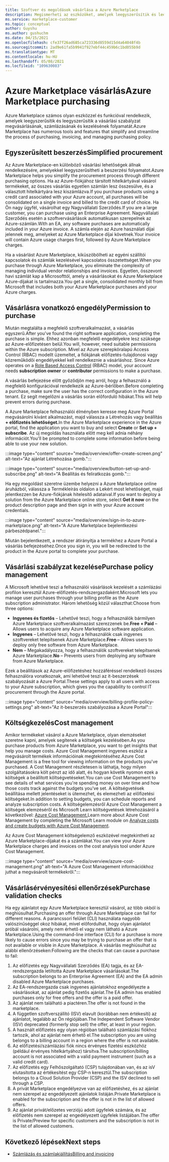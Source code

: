 ```yaml
---
title: Szoftver és megoldások vásárlása a Azure Marketplace
description: Megismerheti az eszközöket, amelyek leegyszerűsítik és leegyszerűsítik a szoftvervásárlásokat és -Azure Marketplace.
ms.service: marketplace-customer
ms.topic: conceptual
author: Guyshu
ms.author: gushuchm
ms.date: 04/15/2021
ms.openlocfilehash: cfe37f26ad685ca723336d8559d15d4a64048f4b
ms.sourcegitcommit: 2ad9e61fa5b9941f927ebf44c459b6c1bd055b9d
ms.translationtype: MT
ms.contentlocale: hu-HU
ms.lasthandoff: 05/08/2021
ms.locfileid: "109630083"
---
```

# <a name="azure-marketplace-purchasing"></a><span data-ttu-id="e86eb-103">Azure Marketplace vásárlás</span><span class="sxs-lookup"><span data-stu-id="e86eb-103">Azure Marketplace purchasing</span></span>

<span data-ttu-id="e86eb-104">Azure Marketplace számos olyan eszközzel és funkcióval rendelkezik, amelyek leegyszerűsítik és leegyszerűsítik a vásárlási szabályzat megvásárlásának, számlázásának és kezelésének folyamatát.</span><span class="sxs-lookup"><span data-stu-id="e86eb-104">Azure Marketplace has numerous tools and features that simplify and streamline the process of purchasing, invoicing, and managing purchasing policy.</span></span>

## <a name="simplified-procurement"></a><span data-ttu-id="e86eb-105">Egyszerűsített beszerzés</span><span class="sxs-lookup"><span data-stu-id="e86eb-105">Simplified procurement</span></span>

<span data-ttu-id="e86eb-106">Az Azure Marketplace-en különböző vásárlási lehetőségek állnak rendelkezésére, amelyekkel leegyszerűsítheti a beszerzési folyamatot.</span><span class="sxs-lookup"><span data-stu-id="e86eb-106">Azure Marketplace helps you simplify the procurement process through different purchasing options.</span></span> <span data-ttu-id="e86eb-107">Ha az Azure-fiókjához társított hitelkártyával vásárol termékeket, az összes vásárlás egyetlen számlán lesz összesülve, és a választott hitelkártyára lesz kiszámlázva.</span><span class="sxs-lookup"><span data-stu-id="e86eb-107">If you purchase products using a credit card associated with your Azure account, all purchases will be consolidated on a single invoice and billed to the credit card of choice.</span></span> <span data-ttu-id="e86eb-108">Ha Ön nagy ügyfél, vásárolhat egy Nagyvállalati Szerződés.</span><span class="sxs-lookup"><span data-stu-id="e86eb-108">If you are a large customer, you can purchase using an Enterprise Agreement.</span></span> <span data-ttu-id="e86eb-109">Nagyvállalati Szerződés esetén a szoftvervásárlások automatikusan szerepelnek az Azure-számlán.</span><span class="sxs-lookup"><span data-stu-id="e86eb-109">With an EA, any software purchases are automatically included in your Azure invoice.</span></span> <span data-ttu-id="e86eb-110">A számla elején az Azure használati díjai jelennek meg, amelyeket az Azure Marketplace díjai követnek.</span><span class="sxs-lookup"><span data-stu-id="e86eb-110">Your invoice will contain Azure usage charges first, followed by Azure Marketplace charges.</span></span>

<span data-ttu-id="e86eb-111">Ha a vásárlást Azure Marketplace, kiküszöbölheti az egyéni szállítói kapcsolatok és számlák kezelésével kapcsolatos összetettséget.</span><span class="sxs-lookup"><span data-stu-id="e86eb-111">When you purchase through Azure Marketplace, you eliminate the complexity of managing individual vendor relationships and invoices.</span></span> <span data-ttu-id="e86eb-112">Egyetlen, összevont havi számlát kap a Microsofttól, amely a vásárlásokat és Azure Marketplace Azure-díjakat is tartalmazza.</span><span class="sxs-lookup"><span data-stu-id="e86eb-112">You get a single, consolidated monthly bill from Microsoft that includes both your Azure Marketplace purchases and your Azure charges.</span></span>

## <a name="permission-to-purchase"></a><span data-ttu-id="e86eb-113">Vásárlásra vonatkozó engedély</span><span class="sxs-lookup"><span data-stu-id="e86eb-113">Permission to purchase</span></span>

<span data-ttu-id="e86eb-114">Miután megtalálta a megfelelő szoftveralkalmazást, a vásárlás egyszerű.</span><span class="sxs-lookup"><span data-stu-id="e86eb-114">After you've found the right software application, completing the purchase is simple.</span></span> <span data-ttu-id="e86eb-115">Ehhez azonban megfelelő engedélyekre lesz szüksége az Azure-előfizetésen belül.</span><span class="sxs-lookup"><span data-stu-id="e86eb-115">You will, however, need suitable permissions within the Azure subscription.</span></span> <span data-ttu-id="e86eb-116">Mivel az Azure szerepköralapú Access Control (RBAC) modellt üzemeltet,  a fiókjának előfizetés-tulajdonosi vagy közreműködői engedélyekkel kell rendelkeznie a vásárláshoz. [](/azure/role-based-access-control/overview) </span><span class="sxs-lookup"><span data-stu-id="e86eb-116">Since Azure operates on a [Role Based Access Control](/azure/role-based-access-control/overview) (RBAC) model, your account needs **subscription owner** or **contributor** permissions to make a purchase.</span></span>

<span data-ttu-id="e86eb-117">A vásárlás befejezése előtt győződjön meg arról, hogy a felhasználó a megfelelő konfigurációval rendelkezik az Azure-bérlőben.</span><span class="sxs-lookup"><span data-stu-id="e86eb-117">Before completing a purchase, make sure the user has the correct configuration in the Azure tenant.</span></span> <span data-ttu-id="e86eb-118">Ez segít megelőzni a vásárlás során előforduló hibákat.</span><span class="sxs-lookup"><span data-stu-id="e86eb-118">This will help prevent errors during purchase.</span></span>

<span data-ttu-id="e86eb-119">A Azure Marketplace felhasználói élményben keresse meg Azure Portal megvásárolni kívánt alkalmazást,  majd válassza a Létrehozás vagy beállítás **+ előfizetés lehetőséget.**</span><span class="sxs-lookup"><span data-stu-id="e86eb-119">In the Azure Marketplace experience in the Azure portal, find the application you want to buy and select **Create** or **Set up + subscribe**.</span></span> <span data-ttu-id="e86eb-120">Az új megoldás használata előtt meg kell adnia néhány információt.</span><span class="sxs-lookup"><span data-stu-id="e86eb-120">You'll be prompted to complete some information before being able to use your new solution.</span></span>

:::image type="content" source="media/overview/offer-create-screen.png" alt-text="Az ajánlat Létrehozása gomb.":::

:::image type="content" source="media/overview/button-set-up-and-subscribe.png" alt-text="A Beállítás és feliratkozás gomb.":::

<span data-ttu-id="e86eb-123">Ha egy megoldást szeretne üzembe helyezni a Azure Marketplace online  áruházból, válassza a Termékleírás oldalon a Lekért most lehetőséget, majd jelentkezzen be Azure-fiókjának hitelesítő adataival.</span><span class="sxs-lookup"><span data-stu-id="e86eb-123">If you want to deploy a solution from the Azure Marketplace online store, select **Get it now** on the product description page and then sign in with your Azure account credentials.</span></span>

:::image type="content" source="media/overview/sign-in-to-azure-marketplace.png" alt-text="A Azure Marketplace bejelentkezési párbeszédpanel.":::

<span data-ttu-id="e86eb-125">Miután bejelentkezett, a rendszer átirányítja a termékhez a Azure Portal a vásárlás befejezéséhez.</span><span class="sxs-lookup"><span data-stu-id="e86eb-125">Once you sign in, you will be redirected to the product in the Azure portal to complete your purchase.</span></span>

## <a name="purchase-policy-management"></a><span data-ttu-id="e86eb-126">Vásárlási szabályzat kezelése</span><span class="sxs-lookup"><span data-stu-id="e86eb-126">Purchase policy management</span></span>

<span data-ttu-id="e86eb-127">A Microsoft lehetővé teszi a felhasználói vásárlások kezelését a számlázási profilon keresztül Azure-előfizetés-rendszergazdaként.</span><span class="sxs-lookup"><span data-stu-id="e86eb-127">Microsoft lets you manage user purchases through your billing profile as the Azure subscription administrator.</span></span> <span data-ttu-id="e86eb-128">Három lehetőség közül választhat:</span><span class="sxs-lookup"><span data-stu-id="e86eb-128">Choose from three options:</span></span>

- <span data-ttu-id="e86eb-129">**Ingyenes és fizetős** – Lehetővé teszi, hogy a felhasználók bármilyen Azure Marketplace szoftveralkalmazást szerezzenek be.</span><span class="sxs-lookup"><span data-stu-id="e86eb-129">**Free + Paid** – Allows users to acquire any Azure Marketplace software application.</span></span>
- <span data-ttu-id="e86eb-130">**Ingyenes** – Lehetővé teszi, hogy a felhasználók csak ingyenes szoftvereket telepítsenek Azure Marketplace.</span><span class="sxs-lookup"><span data-stu-id="e86eb-130">**Free** – Allows users to deploy only free software from Azure Marketplace.</span></span>
- <span data-ttu-id="e86eb-131">**Nem** – Megakadályozza, hogy a felhasználók szoftvereket telepítsenek Azure Marketplace.</span><span class="sxs-lookup"><span data-stu-id="e86eb-131">**No** – Prevents users from deploying any software from Azure Marketplace.</span></span>

<span data-ttu-id="e86eb-132">Ezek a beállítások az Azure-előfizetéshez hozzáféréssel rendelkező összes felhasználóra vonatkoznak, ami lehetővé teszi az it-beszerzések szabályozását a Azure Portal.</span><span class="sxs-lookup"><span data-stu-id="e86eb-132">These settings apply to all users with access to your Azure subscription, which gives you the capability to control IT procurement through the Azure portal.</span></span>

:::image type="content" source="media/overview/billing-profile-policy-settings.png" alt-text="Az it-beszerzés szabályozása a Azure Portal":::

## <a name="cost-management"></a><span data-ttu-id="e86eb-134">Költségkezelés</span><span class="sxs-lookup"><span data-stu-id="e86eb-134">Cost management</span></span>

<span data-ttu-id="e86eb-135">Amikor termékeket vásárol a Azure Marketplace, olyan elemzéseket szeretne kapni, amelyek segítenek a költségek kezelésében.</span><span class="sxs-lookup"><span data-stu-id="e86eb-135">As you purchase products from Azure Marketplace, you want to get insights that help you manage costs.</span></span> <span data-ttu-id="e86eb-136">Azure Cost Management ingyenes eszköz a megvásárolt termékek információinak megtekintéséhez.</span><span class="sxs-lookup"><span data-stu-id="e86eb-136">Azure Cost Management is a free tool for viewing information on the products you've purchased.</span></span> <span data-ttu-id="e86eb-137">A Cost Management részletesen is láthatja, hogy milyen szolgáltatásokra költ pénzt az idő alatt, és hogyan követik nyomon ezek a költségek a beállított költségvetéseket.</span><span class="sxs-lookup"><span data-stu-id="e86eb-137">You can use Cost Management to see details of what services you're spending money on over time and how those costs track against the budgets you've set.</span></span> <span data-ttu-id="e86eb-138">A költségvetések beállítása mellett jelentéseket is ütemezhet, és elemezheti az előfizetési költségeket.</span><span class="sxs-lookup"><span data-stu-id="e86eb-138">In addition to setting budgets, you can schedule reports and analyze subscription costs.</span></span> <span data-ttu-id="e86eb-139">A költségelemzésről Azure Cost Management a költségek elemzéséről és Microsoft Learn költségvetések létrehozásáról a következővel: [Azure Cost Management.](/learn/modules/analyze-costs-create-budgets-azure-cost-management/)</span><span class="sxs-lookup"><span data-stu-id="e86eb-139">Learn more about Azure Cost Management by completing the Microsoft Learn module on [Analyze costs and create budgets with Azure Cost Management](/learn/modules/analyze-costs-create-budgets-azure-cost-management/).</span></span>

<span data-ttu-id="e86eb-140">Az Azure Cost Management költségelemző eszközével megtekintheti az Azure Marketplace-díjakat és a számlákat.</span><span class="sxs-lookup"><span data-stu-id="e86eb-140">You can view your Azure Marketplace charges and invoices on the cost analysis tool under Azure Cost Management.</span></span>

:::image type="content" source="media/overview/azure-cost-management.png" alt-text="A Azure Cost Management információkhoz juthat a megvásárolt termékekről.":::

## <a name="purchase-validation-checks"></a><span data-ttu-id="e86eb-142">Vásárlásérvényesítési ellenőrzések</span><span class="sxs-lookup"><span data-stu-id="e86eb-142">Purchase validation checks</span></span>

<span data-ttu-id="e86eb-143">Ha egy ajánlatot egy Azure Marketplace keresztül vásárol, az több okból is meghiúsulhat.</span><span class="sxs-lookup"><span data-stu-id="e86eb-143">Purchasing an offer through Azure Marketplace can fail for different reasons.</span></span> <span data-ttu-id="e86eb-144">A parancssori felület (CLI) használata nagyobb valószínűséggel okoz hibákat, mivel előfordulhat, hogy olyan ajánlatot próbál vásárolni, amely nem érhető el vagy nem látható a Azure Marketplace.</span><span class="sxs-lookup"><span data-stu-id="e86eb-144">Using the command-line interface (CLI) for a purchase is more likely to cause errors since you may be trying to purchase an offer that is not available or visible in Azure Marketplace.</span></span> <span data-ttu-id="e86eb-145">A vásárlás meghiúsulhat az alábbi ellenőrzéseken:</span><span class="sxs-lookup"><span data-stu-id="e86eb-145">Following are the checks that can cause a purchase to fail:</span></span>

1. <span data-ttu-id="e86eb-146">Az előfizetés egy Nagyvállalati Szerződés (EA) tagja, és az EA-rendszergazda letiltotta Azure Marketplace vásárlásokat.</span><span class="sxs-lookup"><span data-stu-id="e86eb-146">The subscription belongs to an Enterprise Agreement (EA) and the EA admin disabled Azure Marketplace purchases.</span></span>
1. <span data-ttu-id="e86eb-147">Az EA-rendszergazda csak ingyenes ajánlatokhoz engedélyezte a vásárlásokat, az ajánlat pedig fizetős ajánlat.</span><span class="sxs-lookup"><span data-stu-id="e86eb-147">The EA admin has enabled purchases only for free offers and the offer is a paid offer.</span></span>
1. <span data-ttu-id="e86eb-148">Az ajánlat nem található a piactéren.</span><span class="sxs-lookup"><span data-stu-id="e86eb-148">The offer is not found in the marketplace.</span></span>
1. <span data-ttu-id="e86eb-149">A független szoftverszállító (ISV) elavult (korábban nem értékesíti) az ajánlatot, legalább az Ön régiójában.</span><span class="sxs-lookup"><span data-stu-id="e86eb-149">The Independent Software Vendor (ISV) deprecated (formerly stop sell) the offer, at least in your region.</span></span>
1. <span data-ttu-id="e86eb-150">A használt előfizetés egy olyan régióban található számlázási fiókhoz tartozik, ahol az ajánlat nem érhető el.</span><span class="sxs-lookup"><span data-stu-id="e86eb-150">The subscription you are using belongs to a billing account in a region where the offer is not available.</span></span>
1. <span data-ttu-id="e86eb-151">Az előfizetési/számlázási fiók nincs érvényes fizetési eszközhöz (például érvényes hitelkártyához) társítva.</span><span class="sxs-lookup"><span data-stu-id="e86eb-151">The subscription/billing account is not associated with a valid payment instrument (such as a valid credit card).</span></span>
1. <span data-ttu-id="e86eb-152">Az előfizetés egy Felhőszolgáltató (CSP) tulajdonában van, és az isV elutasította az értékesítést egy CSP-n keresztül.</span><span class="sxs-lookup"><span data-stu-id="e86eb-152">The subscription belongs to a Cloud Solution Provider (CSP) and the ISV declined to sell through a CSP.</span></span>
1. <span data-ttu-id="e86eb-153">A privát Marketplace engedélyezve van az előfizetéshez, és az ajánlat nem szerepel az engedélyezett ajánlatok listáján.</span><span class="sxs-lookup"><span data-stu-id="e86eb-153">Private Marketplace is enabled for the subscription and the offer is not in the list of allowed offers.</span></span>
1. <span data-ttu-id="e86eb-154">Az ajánlat privát/előzetes verziójú adott ügyfelek számára, és az előfizetés nem szerepel az engedélyezett ügyfelek listájában.</span><span class="sxs-lookup"><span data-stu-id="e86eb-154">The offer is Private/Preview for specific customers and the subscription is not in the list of allowed customers.</span></span>

## <a name="next-steps"></a><span data-ttu-id="e86eb-155">Következő lépések</span><span class="sxs-lookup"><span data-stu-id="e86eb-155">Next steps</span></span>

- [<span data-ttu-id="e86eb-156">Számlázás és számlakiállítás</span><span class="sxs-lookup"><span data-stu-id="e86eb-156">Billing and invoicing</span></span>](billing-invoicing.md)